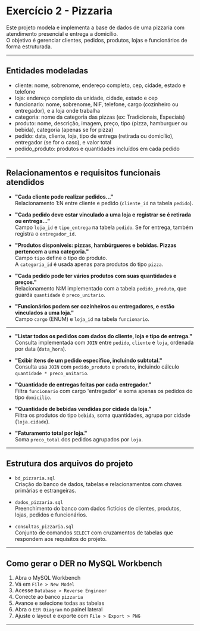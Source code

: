 # Exercício 2 - Pizzaria

Este projeto modela e implementa a base de dados de uma pizzaria com atendimento presencial e entrega a domicílio.  
O objetivo é gerenciar clientes, pedidos, produtos, lojas e funcionários de forma estruturada.

---

## Entidades modeladas

- cliente: nome, sobrenome, endereço completo, cep, cidade, estado e telefone
- loja: endereço completo da unidade, cidade, estado e cep
- funcionario: nome, sobrenome, NIF, telefone, cargo (cozinheiro ou entregador), e a loja onde trabalha
- categoria: nome da categoria das pizzas (ex: Tradicionais, Especiais)
- produto: nome, descrição, imagem, preço, tipo (pizza, hamburguer ou bebida), categoria (apenas se for pizza)
- pedido: data, cliente, loja, tipo de entrega (retirada ou domicílio), entregador (se for o caso), e valor total
- pedido_produto: produtos e quantidades incluídos em cada pedido

---

## Relacionamentos e requisitos funcionais atendidos

- **"Cada cliente pode realizar pedidos..."**  
  Relacionamento 1:N entre cliente e pedido (`cliente_id` na tabela `pedido`).

- **"Cada pedido deve estar vinculado a uma loja e registrar se é retirada ou entrega..."**  
  Campo `loja_id` e `tipo_entrega` na tabela `pedido`. Se for entrega, também registra o `entregador_id`.

- **"Produtos disponíveis: pizzas, hambúrgueres e bebidas. Pizzas pertencem a uma categoria."**  
  Campo `tipo` define o tipo do produto.  
  A `categoria_id` é usada apenas para produtos do tipo `pizza`.

- **"Cada pedido pode ter vários produtos com suas quantidades e preços."**  
  Relacionamento N:M implementado com a tabela `pedido_produto`, que guarda `quantidade` e `preco_unitario`.

- **"Funcionários podem ser cozinheiros ou entregadores, e estão vinculados a uma loja."**  
  Campo `cargo` (ENUM) e `loja_id` na tabela `funcionario`.

---

- **"Listar todos os pedidos com dados do cliente, loja e tipo de entrega."**  
  Consulta implementada com `JOIN` entre `pedido`, `cliente` e `loja`, ordenada por data (`data_hora`).

- **"Exibir itens de um pedido específico, incluindo subtotal."**  
  Consulta usa `JOIN` com `pedido_produto` e `produto`, incluindo cálculo `quantidade * preco_unitario`.

- **"Quantidade de entregas feitas por cada entregador."**  
  Filtra `funcionario` com cargo 'entregador' e soma apenas os pedidos do tipo `domicilio`.

- **"Quantidade de bebidas vendidas por cidade da loja."**  
  Filtra os produtos do tipo `bebida`, soma quantidades, agrupa por cidade (`loja.cidade`).

- **"Faturamento total por loja."**  
  Soma `preco_total` dos pedidos agrupados por `loja`.

---

## Estrutura dos arquivos do projeto

- `bd_pizzaria.sql`  
  Criação do banco de dados, tabelas e relacionamentos com chaves primárias e estrangeiras.

- `dados_pizzaria.sql`  
  Preenchimento do banco com dados fictícios de clientes, produtos, lojas, pedidos e funcionários.

- `consultas_pizzaria.sql`  
  Conjunto de comandos `SELECT` com cruzamentos de tabelas que respondem aos requisitos do projeto.

---

## Como gerar o DER no MySQL Workbench

1. Abra o MySQL Workbench
2. Vá em `File > New Model`
3. Acesse `Database > Reverse Engineer`
4. Conecte ao banco `pizzaria`
5. Avance e selecione todas as tabelas
6. Abra o `EER Diagram` no painel lateral
7. Ajuste o layout e exporte com `File > Export > PNG`

---
